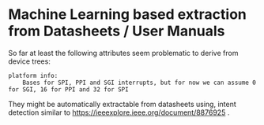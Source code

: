 # Machine Learning based extraction from Datasheets / User Manuals

So far at least the following attributes seem problematic to 
derive from device trees:

    platform info:
	    Bases for SPI, PPI and SGI interrupts, but for now we can assume 0 for SGI, 16 for PPI and 32 for SPI
     

They might be automatically extractable from datasheets using, 
intent detection similar to <https://ieeexplore.ieee.org/document/8876925> .
